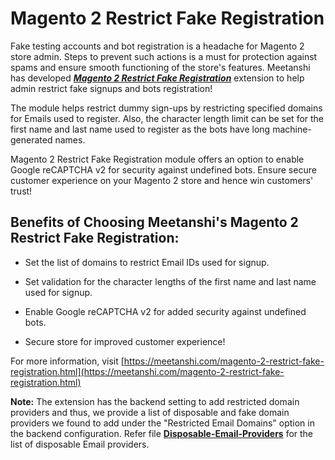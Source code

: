 # Magento 2 Restrict Fake Registration

Fake testing accounts and bot registration is a headache for Magento 2 store admin. Steps to prevent such actions is a must for protection against spams and ensure smooth functioning of the store's features. Meetanshi has developed [***Magento 2 Restrict Fake Registration***](https://meetanshi.com/magento-2-restrict-fake-registration.html) extension to help admin restrict fake signups and bots registration!

The module helps restrict dummy sign-ups by restricting specified domains for Emails used to register. Also, the character length limit can be set for the first name and last name used to register as the bots have long machine-generated names.

Magento 2 Restrict Fake Registration module offers an option to enable Google reCAPTCHA v2 for security against undefined bots. Ensure secure customer experience on your Magento 2 store and hence win customers' trust!

## Benefits of Choosing Meetanshi's Magento 2 Restrict Fake Registration:

* Set the list of domains to restrict Email IDs used for signup.

* Set validation for the character lengths of the first name and last name used for signup.

* Enable Google reCAPTCHA v2 for added security against undefined bots.

* Secure store for improved customer experience!

For more information, visit [https://meetanshi.com/magento-2-restrict-fake-registration.html](https://meetanshi.com/magento-2-restrict-fake-registration.html)

**Note:** The extension has the backend setting to add restricted domain providers and thus, we provide a list of disposable and fake domain providers we found to add under the "Restricted Email Domains" option in the backend configuration. Refer file [**Disposable-Email-Providers**](https://github.com/MeetanshiInc/Magento-2-Restrict-Fake-Registration/blob/master/Disposable-Email-Providers.txt) for the list of disposable Email providers. 
